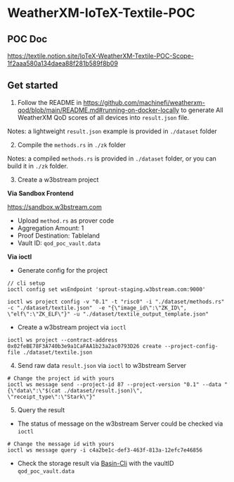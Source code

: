 # WeatherXM-IoTeX-Textile-POC

## POC Doc

https://textile.notion.site/IoTeX-WeatherXM-Textile-POC-Scope-1f2aaa580a134daea88f281b589f8b09

## Get started

1. Follow the README in https://github.com/machinefi/weatherxm-qod/blob/main/README.md#running-on-docker-locally to generate All WeatherXM QoD scores of all devices into `result.json` file.

Notes: a lightweight `result.json` example is provided in `./dataset` folder

2. Compile the `methods.rs` in `./zk` folder

Notes: a compiled `methods.rs` is provided in `./dataset` folder, or you can build it in `./zk` folder.

3. Create a w3bstream project 

**Via Sandbox Frontend** 

https://sandbox.w3bstream.com

- Upload `method.rs` as prover code
- Aggregation Amount: 1
- Proof Destination: Tableland
- Vault ID: `qod_poc_vault.data`


**Via ioctl**

 - Generate config for the project

```shell
// cli setup
ioctl config set wsEndpoint 'sprout-staging.w3bstream.com:9000'

ioctl ws project config -v "0.1" -t "risc0" -i "./dataset/methods.rs" -c "./dataset/textile.json"  -e "{\"image_id\":\"ZK_ID\", \"elf\":\"ZK_ELF\"}" -u "./dataset/textile_output_template.json"
```

 - Create a w3bstream project via `ioctl`


``` shell
ioctl ws project --contract-address 0x02feBE78F3A740b3e9a1CaFAA1b23a2ac0793D26 create --project-config-file ./dataset/textile.json 
```

4. Send raw data `result.json` via `ioctl` to w3bstream Server

``` shell
# Change the project id with yours
ioctl ws message send --project-id 87 --project-version "0.1" --data "{\"data\":\"$(cat ./dataset/result.json)\", \"receipt_type\":\"Stark\"}" 
```

5. Query the result 

 - The status of message on the  w3bstream Server could be checked via `ioctl`

``` shell
# Change the message id with yours
ioctl ws message query -i c4a2be1c-def3-463f-813a-12efc7e46856 
```

 - Check the storage result via [Basin-Cli](https://github.com/tablelandnetwork/basin-cli/tree/main?tab=readme-ov-file#listing-events) with the vaultID `qod_poc_vault.data`